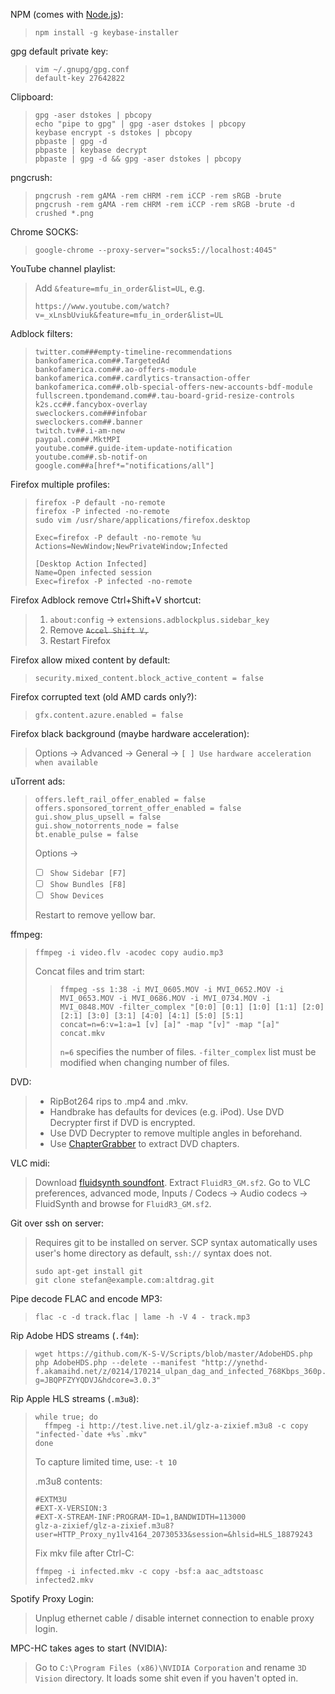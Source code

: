 NPM (comes with [Node.js](http://nodejs.org/download/)):
> ```
> npm install -g keybase-installer
> ```

gpg default private key:
> ```
> vim ~/.gnupg/gpg.conf
> default-key 27642822
> ```

Clipboard:
> ```
> gpg -aser dstokes | pbcopy
> echo "pipe to gpg" | gpg -aser dstokes | pbcopy
> keybase encrypt -s dstokes | pbcopy
> pbpaste | gpg -d
> pbpaste | keybase decrypt
> pbpaste | gpg -d && gpg -aser dstokes | pbcopy
> ```

pngcrush:
> ```
> pngcrush -rem gAMA -rem cHRM -rem iCCP -rem sRGB -brute
> pngcrush -rem gAMA -rem cHRM -rem iCCP -rem sRGB -brute -d crushed *.png
> ```

Chrome SOCKS:
> ```
> google-chrome --proxy-server="socks5://localhost:4045"
> ```

YouTube channel playlist:
> Add `&feature=mfu_in_order&list=UL`, e.g.
> ```
> https://www.youtube.com/watch?v=_xLnsbUviuk&feature=mfu_in_order&list=UL
> ```

Adblock filters:
> ```
> twitter.com###empty-timeline-recommendations
> bankofamerica.com##.TargetedAd
> bankofamerica.com##.ao-offers-module
> bankofamerica.com##.cardlytics-transaction-offer
> bankofamerica.com##.olb-special-offers-new-accounts-bdf-module
> fullscreen.tpondemand.com##.tau-board-grid-resize-controls
> k2s.cc##.fancybox-overlay
> sweclockers.com###infobar
> sweclockers.com##.banner
> twitch.tv##.i-am-new
> paypal.com##.MktMPI
> youtube.com##.guide-item-update-notification
> youtube.com##.sb-notif-on
> google.com##a[href*="notifications/all"]
> ```

Firefox multiple profiles:
> ```
> firefox -P default -no-remote
> firefox -P infected -no-remote
> sudo vim /usr/share/applications/firefox.desktop
> ```
> ```
> Exec=firefox -P default -no-remote %u
> Actions=NewWindow;NewPrivateWindow;Infected
>
> [Desktop Action Infected]
> Name=Open infected session
> Exec=firefox -P infected -no-remote
> ```

Firefox Adblock remove Ctrl+Shift+V shortcut:
> 1. `about:config` → `extensions.adblockplus.sidebar_key`
> 1. Remove ~~`Accel Shift V,`~~
> 1. Restart Firefox

Firefox allow mixed content by default:
> `security.mixed_content.block_active_content = false`

Firefox corrupted text (old AMD cards only?):
> `gfx.content.azure.enabled = false`

Firefox black background (maybe hardware acceleration):
> Options → Advanced → General → `[ ] Use hardware acceleration when available`

uTorrent ads:
> ```
> offers.left_rail_offer_enabled = false
> offers.sponsored_torrent_offer_enabled = false
> gui.show_plus_upsell = false
> gui.show_notorrents_node = false
> bt.enable_pulse = false
> ```
> 
> Options →
> - [ ] `Show Sidebar [F7]`
> - [ ] `Show Bundles [F8]`
> - [ ] `Show Devices`
>
> Restart to remove yellow bar.

ffmpeg:
> ```
> ffmpeg -i video.flv -acodec copy audio.mp3
> ```
> Concat files and trim start:
>> ```
>> ffmpeg -ss 1:38 -i MVI_0605.MOV -i MVI_0652.MOV -i MVI_0653.MOV -i MVI_0686.MOV -i MVI_0734.MOV -i MVI_0848.MOV -filter_complex "[0:0] [0:1] [1:0] [1:1] [2:0] [2:1] [3:0] [3:1] [4:0] [4:1] [5:0] [5:1] concat=n=6:v=1:a=1 [v] [a]" -map "[v]" -map "[a]" concat.mkv
>> ```
>> `n=6` specifies the number of files. `-filter_complex` list must be modified when changing number of files.

DVD:
> - RipBot264 rips to .mp4 and .mkv.
> - Handbrake has defaults for devices (e.g. iPod). Use DVD Decrypter first if DVD is encrypted.
> - Use DVD Decrypter to remove multiple angles in beforehand.
> - Use [ChapterGrabber](http://chapterdb.org/software) to extract DVD chapters.

VLC midi:
> Download [fluidsynth soundfont](http://ftp.us.debian.org/debian/pool/main/f/fluid-soundfont/fluid-soundfont-gm_3.1-5_all.deb).
> Extract `FluidR3_GM.sf2`.
> Go to VLC preferences, advanced mode, Inputs / Codecs → Audio codecs → FluidSynth and browse for `FluidR3_GM.sf2`.

Git over ssh on server:
> Requires git to be installed on server. SCP syntax automatically uses user's home directory as default, `ssh://` syntax does not.
> ```
> sudo apt-get install git
> git clone stefan@example.com:altdrag.git
> ```

Pipe decode FLAC and encode MP3:
> ```
> flac -c -d track.flac | lame -h -V 4 - track.mp3
> ```

Rip Adobe HDS streams (`.f4m`):
> ```
> wget https://github.com/K-S-V/Scripts/blob/master/AdobeHDS.php
> php AdobeHDS.php --delete --manifest "http://ynethd-f.akamaihd.net/z/0214/170214_ulpan_dag_and_infected_768Kbps_360p.mp4/manifest.f4m?g=JBQPFZYYQDVJ&hdcore=3.0.3"
> ```

Rip Apple HLS streams (`.m3u8`):
> ```
> while true; do
>   ffmpeg -i http://test.live.net.il/glz-a-zixief.m3u8 -c copy "infected-`date +%s`.mkv"
> done
> ```
> To capture limited time, use: `-t 10`
>
> .m3u8 contents:
> ```
> #EXTM3U
> #EXT-X-VERSION:3
> #EXT-X-STREAM-INF:PROGRAM-ID=1,BANDWIDTH=113000
> glz-a-zixief/glz-a-zixief.m3u8?user=HTTP_Proxy_ny1lv4164_20730533&session=&hlsid=HLS_18879243
> ```
>
> Fix mkv file after Ctrl-C:
> ```
> ffmpeg -i infected.mkv -c copy -bsf:a aac_adtstoasc infected2.mkv
> ```

Spotify Proxy Login:
> Unplug ethernet cable / disable internet connection to enable proxy login.

MPC-HC takes ages to start (NVIDIA):
> Go to `C:\Program Files (x86)\NVIDIA Corporation` and rename `3D Vision` directory. It loads some shit even if you haven't opted in.
